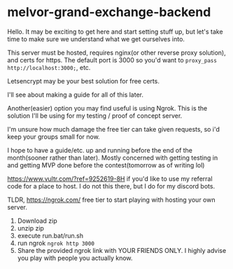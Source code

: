 # melvor-grand-exchange-backend

Hello.
It may be exciting to get here and start setting stuff up, but let's take time to make sure we understand what we get ourselves into.

This server must be hosted, requires nginx(or other reverse proxy solution), and certs for https. The default port is 3000 so you'd want to `proxy_pass http://localhost:3000;`, etc.

Letsencrypt may be your best solution for free certs.

I'll see about making a guide for all of this later.

Another(easier) option you may find useful is using Ngrok. This is the solution I'll be using for my testing / proof of concept server.

I'm unsure how much damage the free tier can take given requests, so i'd keep your groups small for now.



I hope to have a guide/etc. up and running before the end of the month(sooner rather than later). Mostly concerned with getting testing in and getting MVP done before the contest(tomorrow as of writing lol)


https://www.vultr.com/?ref=9252619-8H if you'd like to use my referral code for a place to host. I do not this there, but I do for my discord bots.


TLDR, https://ngrok.com/ free tier to start playing with hosting your own server.

1. Download zip
2. unzip zip
3. execute run.bat/run.sh
4. run ngrok `ngrok http 3000`
5. Share the provided ngrok link with YOUR FRIENDS ONLY. I highly advise you play with people you actually know.
